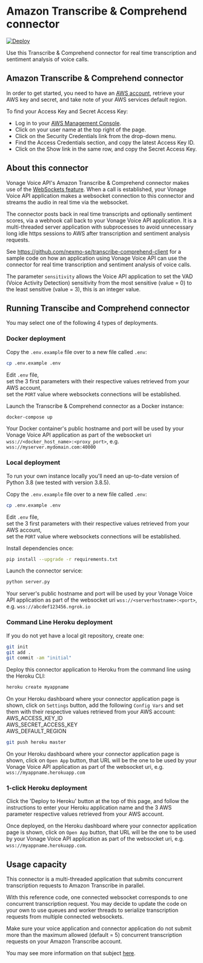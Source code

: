 # Amazon Transcribe & Comprehend connector

[![Deploy](https://www.herokucdn.com/deploy/button.svg)](https://heroku.com/deploy?template=https://github.com/nexmo-se/transcribe-comprehend-multi-sub)

Use this Transcribe & Comprehend connector for real time transcription and sentiment analysis of voice calls.

## Amazon Transcribe & Comprehend connector

In order to get started, you need to have an [AWS account](http://aws.amazon.com), retrieve your AWS key and secret, and take note of your AWS services default region.

To find your Access Key and Secret Access Key:

- Log in to your [AWS Management Console](http://aws.amazon.com/console).
- Click on your user name at the top right of the page.
- Click on the Security Credentials link from the drop-down menu.
- Find the Access Credentials section, and copy the latest Access Key ID.
- Click on the Show link in the same row, and copy the Secret Access Key.

## About this connector

Vonage Voice API's Amazon Transcribe & Comprehend connector makes use of the [WebSockets feature](https://docs.nexmo.com/voice/voice-api/websockets). When a call is established, your Vonage Voice API application makes a websocket connection to this connector and streams the audio in real time via the websocket.

The connector posts back in real time transcripts and optionally sentiment scores, via a webhook call back to your Vonage Voice API application. It is a multi-threaded server application with subprocesses to avoid unnecessary long idle https sessions to AWS after transcription and sentiment analysis requests.

See https://github.com/nexmo-se/transcribe-comprehend-client for a sample code on how an application using Vonage Voice API can use the connector for real time transcription and sentiment analysis of voice calls.

The parameter `sensitivity` allows the Voice API application to set the VAD (Voice Activity Detection) sensitivity from the most sensitive (value = 0) to the least sensitive (value = 3), this is an integer value.

## Running Transcibe and Comprehend connector

You may select one of the following 4 types of deployments.

### Docker deployment

Copy the `.env.example` file over to a new file called `.env`:
```bash
cp .env.example .env
```

Edit `.env` file,<br/>
set the 3 first parameters with their respective values retrieved from your AWS account,<br/>
set the `PORT` value where websockets connections will be established.

Launch the Transcribe & Comprehend connector as a Docker instance:

```bash
docker-compose up
```
Your Docker container's public hostname and port will be used by your Vonage Voice API application as part of the websocket uri `wss://<docker_host_name>:<proxy_port>`, e.g. `wss://myserver.mydomain.com:40000`

### Local deployment

To run your own instance locally you'll need an up-to-date version of Python 3.8 (we tested with version 3.8.5).

Copy the `.env.example` file over to a new file called `.env`:

```bash
cp .env.example .env
```

Edit `.env` file,<br/>
set the 3 first parameters with their respective values retrieved from your AWS account,<br/>
set the `PORT` value where websockets connections will be established.

Install dependencies once:
```bash
pip install --upgrade -r requirements.txt
```

Launch the connector service:
```bash
python server.py
```

Your server's public hostname and port will be used by your Vonage Voice API application as part of the websocket uri `wss://<serverhostname>:<port>`, e.g. `wss://abcdef123456.ngrok.io`

### Command Line Heroku deployment

If you do not yet have a local git repository, create one:</br>
```bash
git init
git add .
git commit -am "initial"
```

Deploy this connector application to Heroku from the command line using the Heroku CLI:

```bash
heroku create myappname
```

On your Heroku dashboard where your connector application page is shown, click on `Settings` button,
add the following `Config Vars` and set them with their respective values retrieved from your AWS account:</br>
AWS_ACCESS_KEY_ID</br>
AWS_SECRET_ACCESS_KEY</br>
AWS_DEFAULT_REGION</br>

```bash
git push heroku master
```

On your Heroku dashboard where your connector application page is shown, click on `Open App` button, that URL will be the one to be used by your Vonage Voice API application as part of the websocket uri, e.g. `wss://myappname.herokuapp.com` 

### 1-click Heroku deployment

Click the 'Deploy to Heroku' button at the top of this page, and follow the instructions to enter your Heroku application name and the 3 AWS parameter respective values retrieved from your AWS account.

Once deployed, on the Heroku dashboard where your connector application page is shown, click on `Open App` button, that URL will be the one to be used by your Vonage Voice API application as part of the websocket uri, e.g. `wss://myappname.herokuapp.com`.

## Usage capacity

This connector is a multi-threaded application that submits concurrent transcription requests to Amazon Transcribe in parallel.

With this reference code, one connected websocket corresponds to one concurrent transcription request. You may decide to update the code on your own to use queues and worker threads to serialize transcription requests from multiple connected websockets.

Make sure your voice application and connector application do not submit more than the maximum allowed (default = 5) concurrent transcription requests on your Amazon Transcribe account.

You may see more information on that subject [here](https://docs.aws.amazon.com/transcribe/latest/dg/limits-guidelines.html).
